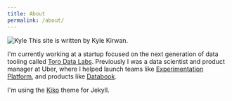 ```yaml
---
title: About
permalink: /about/
---
```


![Kyle](https://s.gravatar.com/avatar/30c9436e34eb3336dab97dccda7061d8?s=80)
This site is written by Kyle Kirwan.

I'm currently working at a startup focused on the next generation of data tooling called [Toro Data Labs](https://torodata.io). Previously I was a data scientist and product manager at Uber, where I helped launch teams like [Experimentation Platform](https://eng.uber.com/xp/), and products like [Databook](https://eng.uber.com/databook/).

I'm using the <a href="http://github.com/gfjaru/Kiko">Kiko</a> theme for Jekyll.